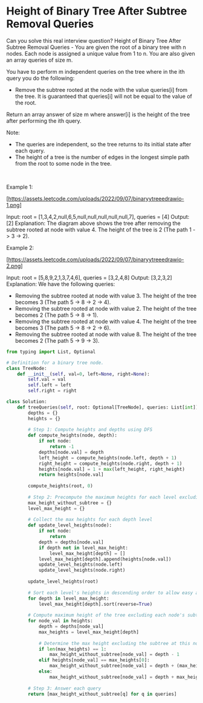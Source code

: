 # Height of Binary Tree After Subtree Removal Queries

Can you solve this real interview question? Height of Binary Tree After Subtree Removal Queries - You are given the root of a binary tree with n nodes. Each node is assigned a unique value from 1 to n. You are also given an array queries of size m.

You have to perform m independent queries on the tree where in the ith query you do the following:

 * Remove the subtree rooted at the node with the value queries[i] from the tree. It is guaranteed that queries[i] will not be equal to the value of the root.

Return an array answer of size m where answer[i] is the height of the tree after performing the ith query.

Note:

 * The queries are independent, so the tree returns to its initial state after each query.
 * The height of a tree is the number of edges in the longest simple path from the root to some node in the tree.

 

Example 1:

[https://assets.leetcode.com/uploads/2022/09/07/binaryytreeedrawio-1.png]


Input: root = [1,3,4,2,null,6,5,null,null,null,null,null,7], queries = [4]
Output: [2]
Explanation: The diagram above shows the tree after removing the subtree rooted at node with value 4.
The height of the tree is 2 (The path 1 -> 3 -> 2).


Example 2:

[https://assets.leetcode.com/uploads/2022/09/07/binaryytreeedrawio-2.png]


Input: root = [5,8,9,2,1,3,7,4,6], queries = [3,2,4,8]
Output: [3,2,3,2]
Explanation: We have the following queries:
- Removing the subtree rooted at node with value 3. The height of the tree becomes 3 (The path 5 -> 8 -> 2 -> 4).
- Removing the subtree rooted at node with value 2. The height of the tree becomes 2 (The path 5 -> 8 -> 1).
- Removing the subtree rooted at node with value 4. The height of the tree becomes 3 (The path 5 -> 8 -> 2 -> 6).
- Removing the subtree rooted at node with value 8. The height of the tree becomes 2 (The path 5 -> 9 -> 3).

```py
from typing import List, Optional

# Definition for a binary tree node.
class TreeNode:
    def __init__(self, val=0, left=None, right=None):
        self.val = val
        self.left = left
        self.right = right

class Solution:
    def treeQueries(self, root: Optional[TreeNode], queries: List[int]) -> List[int]:
        depths = {}
        heights = {}
        
        # Step 1: Compute heights and depths using DFS
        def compute_heights(node, depth):
            if not node:
                return -1
            depths[node.val] = depth
            left_height = compute_heights(node.left, depth + 1)
            right_height = compute_heights(node.right, depth + 1)
            heights[node.val] = 1 + max(left_height, right_height)
            return heights[node.val]
        
        compute_heights(root, 0)
        
        # Step 2: Precompute the maximum heights for each level excluding subtrees
        max_height_without_subtree = {}
        level_max_height = {}
        
        # Collect the max heights for each depth level
        def update_level_heights(node):
            if not node:
                return
            depth = depths[node.val]
            if depth not in level_max_height:
                level_max_height[depth] = []
            level_max_height[depth].append(heights[node.val])
            update_level_heights(node.left)
            update_level_heights(node.right)
        
        update_level_heights(root)
        
        # Sort each level's heights in descending order to allow easy access to the top two heights
        for depth in level_max_height:
            level_max_height[depth].sort(reverse=True)
        
        # Compute maximum height of the tree excluding each node's subtree
        for node_val in heights:
            depth = depths[node_val]
            max_heights = level_max_height[depth]
            
            # Determine the max height excluding the subtree at this node
            if len(max_heights) == 1:
                max_height_without_subtree[node_val] = depth - 1
            elif heights[node_val] == max_heights[0]:
                max_height_without_subtree[node_val] = depth + (max_heights[1] if len(max_heights) > 1 else 0)
            else:
                max_height_without_subtree[node_val] = depth + max_heights[0]
        
        # Step 3: Answer each query
        return [max_height_without_subtree[q] for q in queries]
```
